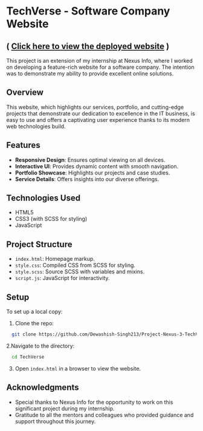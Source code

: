 # TechVerse - Software Company Website
## ( [Click here to view the deployed website](https://techverse-livid.vercel.app/) )

This project is an extension of my internship at Nexus Info, where I worked on developing a feature-rich website for a software company. The intention was to demonstrate my ability to provide excellent online solutions.

## Overview

This website, which highlights our services, portfolio, and cutting-edge projects that demonstrate our dedication to excellence in the IT business, is easy to use and offers a captivating user experience thanks to its modern web technologies build.

## Features

- **Responsive Design**: Ensures optimal viewing on all devices.
- **Interactive UI**: Provides dynamic content with smooth navigation.
- **Portfolio Showcase**: Highlights our projects and case studies.
- **Service Details**: Offers insights into our diverse offerings.

## Technologies Used

- HTML5
- CSS3 (with SCSS for styling)
- JavaScript

## Project Structure

- `index.html`: Homepage markup.
- `style.css`: Compiled CSS from SCSS for styling.
- `style.scss`: Source SCSS with variables and mixins.
- `script.js`: JavaScript for interactivity.

## Setup

To set up a local copy:

1. Clone the repo:
 ```sh
   git clone https://github.com/Dewashish-Singh213/Project-Nexus-3-TechVerse.git
   ```
2.Navigate to the directory:
 ```sh
   cd TechVerse
   ```
3. Open `index.html` in a browser to view the website.

## Acknowledgments

- Special thanks to Nexus Info for the opportunity to work on this significant project during my internship.
- Gratitude to all the mentors and colleagues who provided guidance and support throughout this journey.
